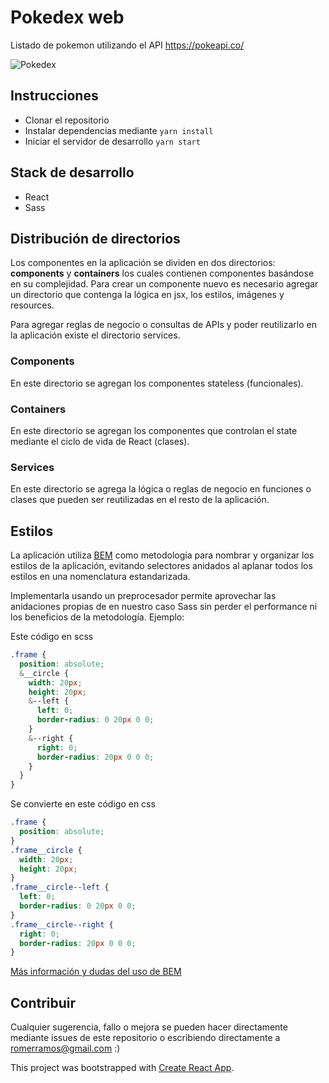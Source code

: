 # Pokedex web

Listado de pokemon utilizando el API https://pokeapi.co/

![Pokedex](https://i.ibb.co/jzp6HNt/Pokemon-React.png)

## Instrucciones

- Clonar el repositorio
- Instalar dependencias mediante `yarn install`
- Iniciar el servidor de desarrollo `yarn start`

## Stack de desarrollo

- React
- Sass

## Distribución de directorios

Los componentes en la aplicación se dividen en dos directorios: **components** y **containers** los cuales contienen componentes basándose en su complejidad. Para crear un componente nuevo es necesario agregar un directorio que contenga la lógica en jsx, los estilos, imágenes y resources.

Para agregar reglas de negocio o consultas de APIs y poder reutilizarlo en la aplicación existe el directorio services.

### Components

En este directorio se agregan los componentes stateless (funcionales).

### Containers

En este directorio se agregan los componentes que controlan el state mediante el ciclo de vida de React (clases).

### Services

En este directorio se agrega la lógica o reglas de negocio en funciones o clases que pueden ser reutilizadas en el resto de la aplicación.

## Estilos

La aplicación utiliza [BEM](http://getbem.com/) como metodología para nombrar y organizar los estilos de la aplicación, evitando selectores anidados al aplanar todos los estilos en una nomenclatura estandarizada. 

Implementarla usando un preprocesador permite aprovechar las anidaciones propias de en nuestro caso Sass sin perder el performance ni los beneficios de la metodología. Ejemplo:

Este código en scss
```scss
.frame {
  position: absolute;
  &__circle {
    width: 20px;
    height: 20px;
    &--left {
      left: 0;
      border-radius: 0 20px 0 0;
    }
    &--right {
      right: 0;
      border-radius: 20px 0 0 0;
    }
  }
}
```
Se convierte en este código en css

```css
.frame {
  position: absolute;
}
.frame__circle {
  width: 20px;
  height: 20px;
}
.frame__circle--left {
  left: 0;
  border-radius: 0 20px 0 0;
}
.frame__circle--right {
  right: 0;
  border-radius: 20px 0 0 0;
}
```
[Más información y dudas del uso de BEM](http://getbem.com/faq/)

## Contribuir

Cualquier sugerencia, fallo o mejora se pueden hacer directamente mediante issues de este repositorio o escribiendo directamente a romerramos@gmail.com :)

This project was bootstrapped with [Create React App](https://github.com/facebook/create-react-app).